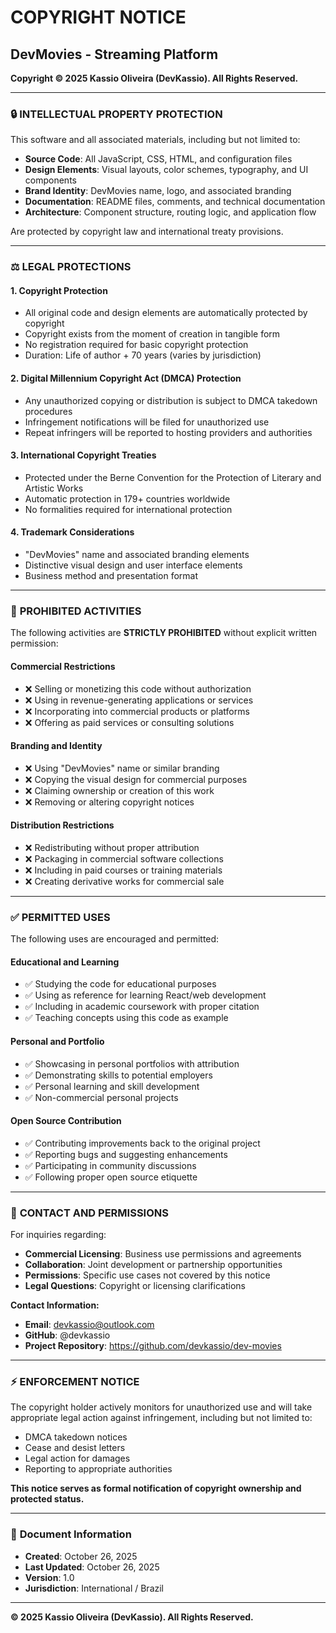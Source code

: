 # COPYRIGHT NOTICE

## DevMovies - Streaming Platform
**Copyright © 2025 Kassio Oliveira (DevKassio). All Rights Reserved.**

---

### 🔒 **INTELLECTUAL PROPERTY PROTECTION**

This software and all associated materials, including but not limited to:

- **Source Code**: All JavaScript, CSS, HTML, and configuration files
- **Design Elements**: Visual layouts, color schemes, typography, and UI components  
- **Brand Identity**: DevMovies name, logo, and associated branding
- **Documentation**: README files, comments, and technical documentation
- **Architecture**: Component structure, routing logic, and application flow

Are protected by copyright law and international treaty provisions.

---

### ⚖️ **LEGAL PROTECTIONS**

#### **1. Copyright Protection**
- All original code and design elements are automatically protected by copyright
- Copyright exists from the moment of creation in tangible form
- No registration required for basic copyright protection
- Duration: Life of author + 70 years (varies by jurisdiction)

#### **2. Digital Millennium Copyright Act (DMCA) Protection**
- Any unauthorized copying or distribution is subject to DMCA takedown procedures
- Infringement notifications will be filed for unauthorized use
- Repeat infringers will be reported to hosting providers and authorities

#### **3. International Copyright Treaties**
- Protected under the Berne Convention for the Protection of Literary and Artistic Works
- Automatic protection in 179+ countries worldwide
- No formalities required for international protection

#### **4. Trademark Considerations**
- "DevMovies" name and associated branding elements
- Distinctive visual design and user interface elements
- Business method and presentation format

---

### 🚫 **PROHIBITED ACTIVITIES**

The following activities are **STRICTLY PROHIBITED** without explicit written permission:

#### **Commercial Restrictions**
- ❌ Selling or monetizing this code without authorization
- ❌ Using in revenue-generating applications or services
- ❌ Incorporating into commercial products or platforms
- ❌ Offering as paid services or consulting solutions

#### **Branding and Identity**
- ❌ Using "DevMovies" name or similar branding
- ❌ Copying the visual design for commercial purposes
- ❌ Claiming ownership or creation of this work
- ❌ Removing or altering copyright notices

#### **Distribution Restrictions**
- ❌ Redistributing without proper attribution
- ❌ Packaging in commercial software collections
- ❌ Including in paid courses or training materials
- ❌ Creating derivative works for commercial sale

---

### ✅ **PERMITTED USES**

The following uses are encouraged and permitted:

#### **Educational and Learning**
- ✅ Studying the code for educational purposes
- ✅ Using as reference for learning React/web development
- ✅ Including in academic coursework with proper citation
- ✅ Teaching concepts using this code as example

#### **Personal and Portfolio**
- ✅ Showcasing in personal portfolios with attribution
- ✅ Demonstrating skills to potential employers
- ✅ Personal learning and skill development
- ✅ Non-commercial personal projects

#### **Open Source Contribution**
- ✅ Contributing improvements back to the original project
- ✅ Reporting bugs and suggesting enhancements
- ✅ Participating in community discussions
- ✅ Following proper open source etiquette

---

### 📧 **CONTACT AND PERMISSIONS**

For inquiries regarding:

- **Commercial Licensing**: Business use permissions and agreements
- **Collaboration**: Joint development or partnership opportunities  
- **Permissions**: Specific use cases not covered by this notice
- **Legal Questions**: Copyright or licensing clarifications

**Contact Information:**
- **Email**: devkassio@outlook.com
- **GitHub**: @devkassio
- **Project Repository**: https://github.com/devkassio/dev-movies

---

### ⚡ **ENFORCEMENT NOTICE**

The copyright holder actively monitors for unauthorized use and will take appropriate legal action against infringement, including but not limited to:

- DMCA takedown notices
- Cease and desist letters  
- Legal action for damages
- Reporting to appropriate authorities

**This notice serves as formal notification of copyright ownership and protected status.**

---

### 📅 **Document Information**

- **Created**: October 26, 2025
- **Last Updated**: October 26, 2025
- **Version**: 1.0
- **Jurisdiction**: International / Brazil

---

**© 2025 Kassio Oliveira (DevKassio). All Rights Reserved.**